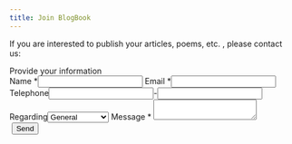 ```yaml
---
title: Join BlogBook 
---
```

<p>If you are interested to publish your articles, poems, etc. ,
please contact us:</p>
<div class="form-style-2">
    <div class="form-style-2-heading">Provide your information</div>
    <form name="contact" method="POST" data-netlify="true" >
        <label for="contactname"><span>Name <span class="required">*</span></span><input type="text" class="input-field" name="contactname" id="contactname" value="" /></label>
        <label for="email"><span>Email <span class="required">*</span></span><input type="text" class="input-field" name="email" id="email" value="" /></label>
        <label><span>Telephone</span><input type="text" class="tel-number-field" name="tel_no_1" value="" maxlength="3" />-<input type="text" class="tel-number-field2" name="tel_no_2" value="" maxlength="7"/></label>
         <label for="subject"><span>Regarding</span><select name="subject" id="subject" class="select-field">
                    <option value="General Question">General</option>
                    <option value="Advertise">Advertisement</option>
                    <option value="Author">Author</option>
                </select></label>
        <label for="message">
        <span>Message <span class="required">*</span></span>
        <textarea name="message" id="message" class="textarea-field"></textarea></label>
        <div data-netlify-recaptcha></div>
        <label><span>&nbsp;</span><button type="submit">Send</button></label>
    </form>
</div>